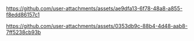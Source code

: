 
https://github.com/user-attachments/assets/ae9dfa13-6f78-48a8-a855-f8edd86157c1

https://github.com/user-attachments/assets/0353db9c-88b4-4d48-aab8-7ff5238cb93b





